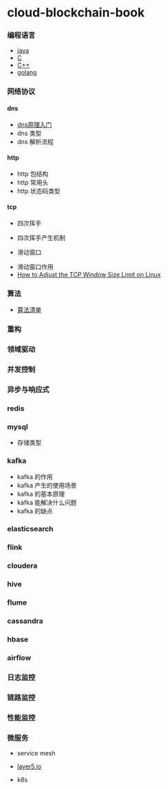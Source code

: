 cloud-blockchain-book
=====================

### 编程语言
* [java](01_编程语言/JAVA/index.md)
* [C](01_编程语言/C/index.md)
* [C++](01_编程语言/C++/index.md)
* [golang](01_编程语言/golang/index.md)

### 网络协议
#### dns
* [dns原理入门](http://www.ruanyifeng.com/blog/2016/06/dns.html) 
* dns 类型
* dns 解析流程

#### http
* http 包结构
* http 常用头
* http 状态码类型

#### tcp
* 四次挥手
- 四次挥手产生机制
* 滑动窗口
- 滑动窗口作用
- [How to Adjust the TCP Window Size Limit on Linux](https://netbeez.net/blog/tcp-window-size/)

### 算法
* [算法清单](19_算法/index.md)

### 重构
### 领域驱动
### 并发控制
### 异步与响应式

###  redis
###  mysql
- 存储类型
### kafka
* kafka 的作用
* kafka 产生的使用场景
* kafka 的基本原理
* kafka 能解决什么问题
* kafka 的缺点

### elasticsearch
### flink
### cloudera
### hive
### flume
### cassandra
### hbase
### airflow
### 日志监控
### 链路监控
### 性能监控
### 微服务
- service mesh
* [layer5.io](https://layer5.io/landscape/)
- k8s
